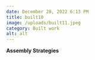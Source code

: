 ```yaml
---
date: December 28, 2022 6:13 PM
title: built10
image: /uploads/built11.jpeg
category: Built work
alt: alt
---
```

**Assembly Strategies**